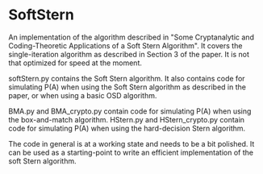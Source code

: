 # SoftStern
An implementation of the algorithm described in "Some Cryptanalytic and Coding-Theoretic Applications of a Soft Stern Algorithm". It covers the single-iteration algorithm as described in Section 3 of the paper. It is not that optimized for speed at the moment. 

softStern.py contains the Soft Stern algorithm. It also contains code for simulating P(A) when using the Soft Stern algorithm as described in the paper, or when using a basic OSD algorithm.

BMA.py and BMA_crypto.py contain code for simulating P(A) when using the box-and-match algorithm. HStern.py and HStern_crypto.py contain code for simulating P(A) when using the hard-decision Stern algorithm.

The code in general is at a working state and needs to be a bit polished. It can be used as a starting-point to write an efficient implementation of the soft Stern algorithm.
